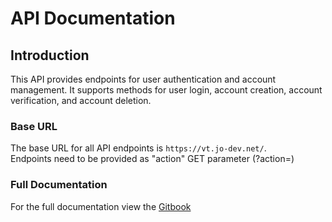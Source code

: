 # API Documentation

## Introduction

This API provides endpoints for user authentication and account management. It supports methods for user login, account creation, account verification, and account deletion.

### Base URL

The base URL for all API endpoints is `https://vt.jo-dev.net/`.  
Endpoints need to be provided as "action" GET parameter (?action=)

### Full Documentation
For the full documentation view the [Gitbook](https://jo-dev.gitbook.io/vokabeltrainer-api-docs/)